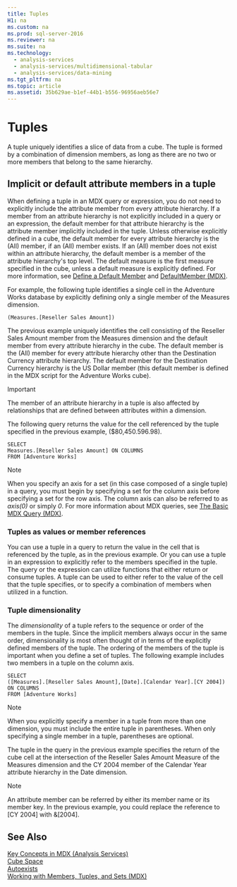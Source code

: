 ```yaml
---
title: Tuples
H1: na
ms.custom: na
ms.prod: sql-server-2016
ms.reviewer: na
ms.suite: na
ms.technology: 
  - analysis-services
  - analysis-services/multidimensional-tabular
  - analysis-services/data-mining
ms.tgt_pltfrm: na
ms.topic: article
ms.assetid: 35b629ae-b1ef-44b1-b556-96956aeb56e7
---
```

# Tuples
  A tuple uniquely identifies a slice of data from a cube. The tuple is formed by a combination of dimension members, as long as there are no two or more members that belong to the same hierarchy.  
  
## Implicit or default attribute members in a tuple  
 When defining a tuple in an MDX query or expression, you do not need to explicitly include the attribute member from every attribute hierarchy. If a member from an attribute hierarchy is not explicitly included in a query or an expression, the default member for that attribute hierarchy is the attribute member implicitly included in the tuple. Unless otherwise explicitly defined in a cube, the default member for every attribute hierarchy is the (All) member, if an (All) member exists. If an (All) member does not exist within an attribute hierarchy, the default member is a member of the attribute hierarchy's top level. The default measure is the first measure specified in the cube, unless a default measure is explicitly defined. For more information, see [Define a Default Member](../../Topics/TopicNameContainA/Define-a-Default-Member.md) and [DefaultMember &#40;MDX&#41;](../Topic/DefaultMember%20\(MDX\).md).  
  
 For example, the following tuple identifies a single cell in the Adventure Works database by explicitly defining only a single member of the Measures dimension.  
  
```  
(Measures.[Reseller Sales Amount])  
```  
  
 The previous example uniquely identifies the cell consisting of the Reseller Sales Amount member from the Measures dimension and the default member from every attribute hierarchy in the cube. The default member is the (All) member for every attribute hierarchy other than the Destination Currency attribute hierarchy. The default member for the Destination Currency hierarchy is the US Dollar member (this default member is defined in the MDX script for the Adventure Works cube).  
  
> [!IMPORTANT]  
>  The member of an attribute hierarchy in a tuple is also affected by relationships that are defined between attributes within a dimension.  
  
 The following query returns the value for the cell referenced by the tuple specified in the previous example, ($80,450.596.98).  
  
```  
SELECT   
Measures.[Reseller Sales Amount] ON COLUMNS   
FROM [Adventure Works]  
```  
  
> [!NOTE]  
>  When you specify an axis for a set (in this case composed of a single tuple) in a query, you must begin by specifying a set for the column axis before specifying a set for the row axis. The column axis can also be referred to as *axis(0)* or simply *0*. For more information about MDX queries, see [The Basic MDX Query &#40;MDX&#41;](../../Topics/TopicNameNotContainA/The-Basic-MDX-Query--MDX-.md).  
  
### Tuples as values or member references  
 You can use a tuple in a query to return the value in the cell that is referenced by the tuple, as in the previous example. Or you can use a tuple in an expression to explicitly refer to the members specified in the tuple. The query or the expression can utilize functions that either return or consume tuples. A tuple can be used to either refer to the value of the cell that the tuple specifies, or to specify a combination of members when utilized in a function.  
  
### Tuple dimensionality  
 The *dimensionality* of a tuple refers to the sequence or order of the members in the tuple. Since the implicit members always occur in the same order, dimensionality is most often thought of in terms of the explicitly defined members of the tuple. The ordering of the members of the tuple is important when you define a set of tuples. The following example includes two members in a tuple on the column axis.  
  
```  
SELECT   
([Measures].[Reseller Sales Amount],[Date].[Calendar Year].[CY 2004]) ON COLUMNS   
FROM [Adventure Works]  
```  
  
> [!NOTE]  
>  When you explicitly specify a member in a tuple from more than one dimension, you must include the entire tuple in parentheses. When only specifying a single member in a tuple, parentheses are optional.  
  
 The tuple in the query in the previous example specifies the return of the cube cell at the intersection of the Reseller Sales Amount Measure of the Measures dimension and the CY 2004 member of the Calendar Year attribute hierarchy in the Date dimension.  
  
> [!NOTE]  
>  An attribute member can be referred by either its member name or its member key. In the previous example, you could replace the reference to [CY 2004] with &[2004].  
  
## See Also  
 [Key Concepts in MDX &#40;Analysis Services&#41;](../../Topics/TopicNameNotContainA/Key-Concepts-in-MDX--Analysis-Services-.md)   
 [Cube Space](../../Topics/TopicNameNotContainA/Cube-Space.md)   
 [Autoexists](../../Topics/TopicNameNotContainA/Autoexists.md)   
 [Working with Members, Tuples, and Sets &#40;MDX&#41;](../../Topics/TopicNameNotContainA/Working-with-Members--Tuples--and-Sets--MDX-.md)  
  
  